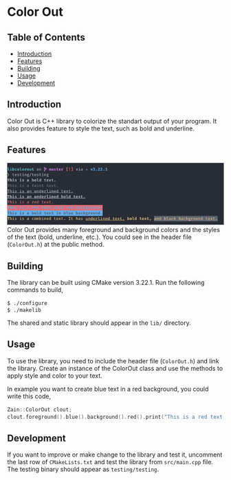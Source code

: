 # Color Out

## Table of Contents
- [Introduction](#introduction)
- [Features](#features)
- [Building](#building)
- [Usage](#usage)
- [Development](#development)

## Introduction
Color Out is C++ library to colorize the standart output of your program. It
also provides feature to style the text, such as bold and underline.

## Features
![Result Preview](/assets/img/Screenshot_141221_135958_edited.png)
Color Out provides many foreground and background colors and the styles of the
text (bold, underline, etc.). You could see in the header file (`ColorOut.h`) at
the public method.

## Building
The library can be built using CMake version 3.22.1. Run the following commands
to build,
```
$ ./configure
$ ./makelib
```
The shared and static library should appear in the `lib/` directory.

## Usage
To use the library, you need to include the header file (`ColorOut.h`) and link
the library. Create an instance of the ColorOut class and use the methods to
apply style and color to your text.

In example you want to create blue text in a red background, you could write
this code,
```cpp
Zain::ColorOut clout;
clout.foreground().blue().background().red().print("This is a red text with red background.\n");
```

## Development
If you want to improve or make change to the library and test it, uncomment the
last row of `CMakeLists.txt` and test the library from `src/main.cpp` file. The
testing binary should appear as `testing/testing`.